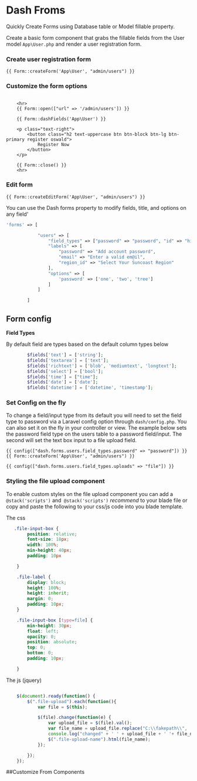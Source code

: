 # Dash Froms

Quickly Create Forms using Database table or Model fillable property.

Create a basic form component that grabs the fillable fields from the User model `App\User.php` and render a user registration form.   

### Create user registration form

```blade
{{ Form::createForm('App\User', "admin/users") }}
```

### Customize the form options

```blade

    <hr>
    {{ Form::open(["url" => '/admin/users']) }}

    {{ Form::dashFields('App\User') }}
    
    <p class="text-right">
        <button class="h2 text-uppercase btn btn-block btn-lg btn-primary register oswald">
            Register Now
        </button>
    </p>

    {{ Form::close() }}
    <hr>
```

### Edit form 

```blade
{{ Form::createEditForm('App\User', "admin/users") }}
```
You can use the Dash forms property to modify fields, title, and options on any field'

```php
'forms' => [

            "users" => [
                "field_types" => ["password" => "password", "id" => "hidden", "email" => "email"],
                "labels" => [
                    "password" => "Add account password",
                    "email" => "Enter a valid em@il",
                    "region_id" => "Select Your Suncoast Region"
                ],
                "options" => [
                    'password' => ['one', 'two', 'tree']
                ]
            ]

        ]
```
 
 

## Form config 

__Field Types__

By default field are types based on the default column types below 

```php
        $fields['text'] = ['string'];
        $fields['textarea'] = ['text'];
        $fields['richtext'] = ['blob', 'mediumtext', 'longtext'];
        $fields['select'] = ['bool'];
        $fields['time'] = ["time"];
        $fields['date'] = ['date'];
        $fields['datetime'] = ['datetime', 'timestamp'];
```

### Set Config on the fly 

To change a field/input type from its default you will need to set the field type to password via a Laravel config option through `dash/config.php`. You can also set it on the fly in your controller or view. The example below sets the password field type on the users table to a password field/input. The second will set the text box input to a file upload field.

```blade
{{ config(["dash.forms.users.field_types.password" => "password"]) }}
{{ Form::createForm('App\User', "admin/users") }}
```

```blade
{{ config(["dash.forms.users.field_types.uploads" => "file"]) }}
```

### Styling the file upload component 

To enable custom styles on the file upload component you can add a `@stack('scripts')` and` @stack('scripts')`  *recommend* to your blade file or copy and paste the following to your css/js code into you blade template.

The css

```css
   .file-input-box {
        position: relative;
        font-size: 18px;
        width: 100%;
        min-height: 40px;
        padding: 10px

    }

    .file-label {
        display: block;
        height: 100%;
        height: inherit;
        margin: 0;
        padding: 10px;
    }

    .file-input-box [type=file] {
        min-height: 30px;
        float: left;
        opacity: 0;
        position: absolute;
        top: 0;
        bottom: 0;
        padding: 10px;

    }
```

The js (jquery)

```javascript

    $(document).ready(function() {
        $(".file-upload").each(function(){
            var file = $(this);

            $(file).change(function(e) {
                var upload_file = $(file).val();
                var file_name = upload_file.replace("C:\\fakepath\\", '');
                console.log("changed" + ' ' + upload_file + ' '+ file_name);
                $(".file-upload-name").html(file_name);
            });

        });
    });

```

##Customize From Components



